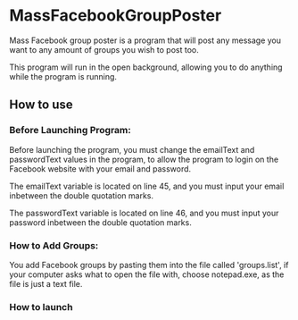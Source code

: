 # MassFacebookGroupPoster

Mass Facebook group poster is a program that will post any message you want to any amount of groups you wish to post too.

This program will run in the open background, allowing you to do anything while the program is running.

## How to use

### Before Launching Program:
Before launching the program, you must change the emailText and passwordText values in the program, to allow the program to login on the Facebook website with your email and password.

The emailText variable is located on line 45, and you must input your email inbetween the double quotation marks.

The passwordText variable is located on line 46, and you must input your password inbetween the double quotation marks.

### How to Add Groups:
You add Facebook groups by pasting them into the file called 'groups.list', if your computer asks what to open the file with, choose notepad.exe, as the file is just a text file.

### How to launch

